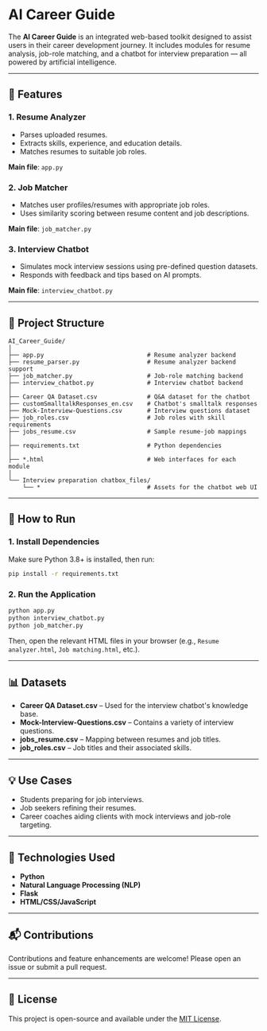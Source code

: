 
# AI Career Guide

The **AI Career Guide** is an integrated web-based toolkit designed to assist users in their career development journey. It includes modules for resume analysis, job-role matching, and a chatbot for interview preparation — all powered by artificial intelligence.

---



## 🔧 Features

### 1. **Resume Analyzer**
- Parses uploaded resumes.
- Extracts skills, experience, and education details.
- Matches resumes to suitable job roles.

**Main file**: `app.py`

### 2. **Job Matcher**
- Matches user profiles/resumes with appropriate job roles.
- Uses similarity scoring between resume content and job descriptions.

**Main file**: `job_matcher.py`

### 3. **Interview Chatbot**
- Simulates mock interview sessions using pre-defined question datasets.
- Responds with feedback and tips based on AI prompts.

**Main file**: `interview_chatbot.py`

---

## 📁 Project Structure

```
AI_Career_Guide/
│
├── app.py                             # Resume analyzer backend 
├── resume_parser.py                   # Resume analyzer backend support
├── job_matcher.py                     # Job-role matching backend
├── interview_chatbot.py               # Interview chatbot backend
│
├── Career QA Dataset.csv              # Q&A dataset for the chatbot
├── customSmalltalkResponses_en.csv    # Chatbot's smalltalk responses
├── Mock-Interview-Questions.csv       # Interview questions dataset
├── job_roles.csv                      # Job roles with skill requirements
├── jobs_resume.csv                    # Sample resume-job mappings
│
├── requirements.txt                   # Python dependencies
│
├── *.html                             # Web interfaces for each module
│
└── Interview preparation chatbox_files/
    └── *                              # Assets for the chatbot web UI
```

---

## 🚀 How to Run

### 1. **Install Dependencies**
Make sure Python 3.8+ is installed, then run:
```bash
pip install -r requirements.txt
```

### 2. **Run the Application**
```bash
python app.py
python interview_chatbot.py
python job_matcher.py
```

Then, open the relevant HTML files in your browser (e.g., `Resume analyzer.html`, `Job matching.html`, etc.).

---

## 📊 Datasets

- **Career QA Dataset.csv** – Used for the interview chatbot's knowledge base.
- **Mock-Interview-Questions.csv** – Contains a variety of interview questions.
- **jobs_resume.csv** – Mapping between resumes and job titles.
- **job_roles.csv** – Job titles and their associated skills.

---

## 💡 Use Cases

- Students preparing for job interviews.
- Job seekers refining their resumes.
- Career coaches aiding clients with mock interviews and job-role targeting.

---

## 🤖 Technologies Used

- **Python**
- **Natural Language Processing (NLP)**
- **Flask**
- **HTML/CSS/JavaScript**

---

## 📬 Contributions

Contributions and feature enhancements are welcome! Please open an issue or submit a pull request.

---

## 📄 License

This project is open-source and available under the [MIT License](LICENSE).
